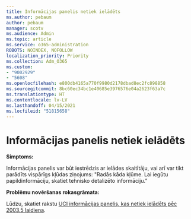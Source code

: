 ```yaml
---
title: Informācijas panelis netiek ielādēts
ms.author: pebaum
author: pebaum
manager: scotv
ms.audience: Admin
ms.topic: article
ms.service: o365-administration
ROBOTS: NOINDEX, NOFOLLOW
localization_priority: Priority
ms.collection: Adm_O365
ms.custom:
- "9002929"
- "5608"
ms.openlocfilehash: e800db4165a770f9980d2178dbad8ec2fc898858
ms.sourcegitcommit: 8bc60ec34bc1e40685e3976576e04a2623f63a7c
ms.translationtype: HT
ms.contentlocale: lv-LV
ms.lasthandoff: 04/15/2021
ms.locfileid: "51815658"
---
```

# <a name="dashboard-not-loading"></a>Informācijas panelis netiek ielādēts

**Simptoms:**

Informācijas panelis var būt iestrēdzis ar ielādes skaitītāju, vai arī var tikt parādīts vispārīgs kļūdas ziņojums: "Radās kāda kļūme. Lai iegūtu papildinformāciju, skatiet tehnisko detalizēto informāciju.”

**Problēmu novēršanas rokasgrāmata:**

Lūdzu, skatiet rakstu [UCI informācijas panelis, kas netiek ielādēts pēc 2003.5 laidiena](https://support.microsoft.com/help/4558635/uci-dashboard-not-loading-after-the-2003-5-release).
